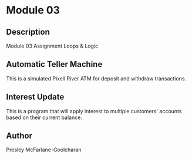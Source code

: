 # Module 03
 
## Description

Module 03 Assignment Loops & Logic

## Automatic Teller Machine

This is a simulated Pixell River ATM for deposit and withdraw transactions.

## Interest Update

This is a program that will apply interest to multiple customers' accounts based on their current balance.
 
## Author

Presley McFarlane-Goolcharan

